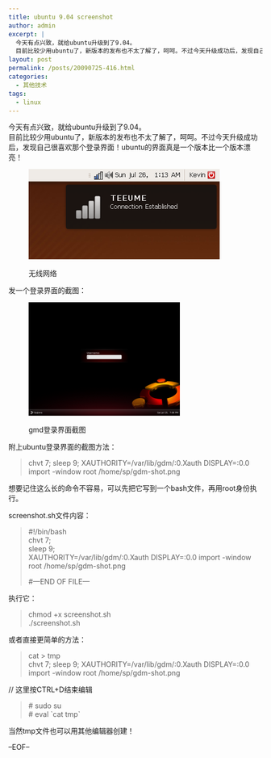 ```yaml
---
title: ubuntu 9.04 screenshot
author: admin
excerpt: |
  今天有点兴致，就给ubuntu升级到了9.04。
  目前比较少用ubuntu了，新版本的发布也不太了解了，呵呵。不过今天升级成功后，发现自己很喜欢那个登录界面！ubuntu的界面真是一个版本比一个版本漂亮！
layout: post
permalink: /posts/20090725-416.html
categories:
  - 其他技术
tags:
  - linux
---
```

今天有点兴致，就给ubuntu升级到了9.04。  
目前比较少用ubuntu了，新版本的发布也不太了解了，呵呵。不过今天升级成功后，发现自己很喜欢那个登录界面！ubuntu的界面真是一个版本比一个版本漂亮！<figure id="attachment_422" style="width: 379px;" class="wp-caption alignnone">

[<img class="size-full wp-image-422" title="time" src="/uploads/2009/07/time.png" alt="无线网络" width="379" height="179" />][1]<figcaption class="wp-caption-text">无线网络</figcaption></figure> 
发一个登录界面的截图：<figure id="attachment_415" style="width: 300px;" class="wp-caption alignnone">

[<img class="size-medium wp-image-415" title="gdm-shot" src="/uploads/2009/07/gdm-shot-300x225.png" alt="gmd登录界面截图" width="300" height="225" />][2]<figcaption class="wp-caption-text">gmd登录界面截图</figcaption></figure> 
附上ubuntu登录界面的截图方法：

> chvt 7; sleep 9; XAUTHORITY=/var/lib/gdm/:0.Xauth DISPLAY=:0.0 import -window root /home/sp/gdm-shot.png

想要记住这么长的命令不容易，可以先把它写到一个bash文件，再用root身份执行。

screenshot.sh文件内容：

> #!/bin/bash  
> chvt 7;  
> sleep 9;  
> XAUTHORITY=/var/lib/gdm/:0.Xauth DISPLAY=:0.0 import -window root /home/sp/gdm-shot.png
> 
> #&#8212;END OF FILE&#8212;

执行它：

> chmod +x screenshot.sh  
> ./screenshot.sh

或者直接更简单的方法：

> cat > tmp  
> chvt 7; sleep 9; XAUTHORITY=/var/lib/gdm/:0.Xauth DISPLAY=:0.0 import -window root /home/sp/gdm-shot.png

// 这里按CTRL+D结束编辑

> \# sudo su  
> \# eval \`cat tmp\`

当然tmp文件也可以用其他编辑器创建！

&#8211;EOF&#8211;

 [1]: /uploads/2009/07/time.png
 [2]: /uploads/2009/07/gdm-shot.png